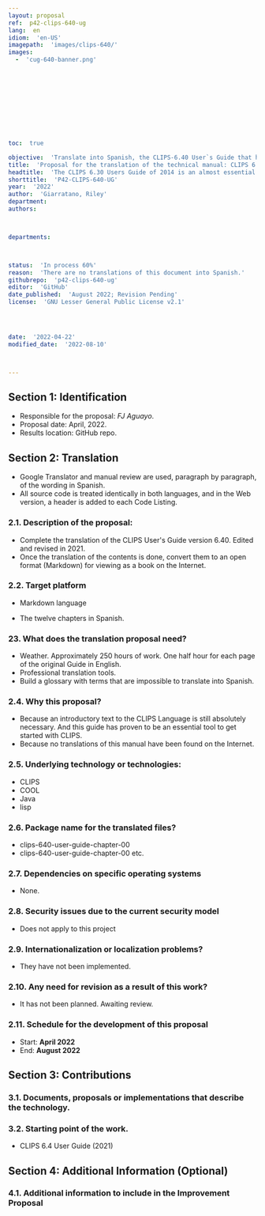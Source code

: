 ```yaml
---
layout: proposal
ref:  p42-clips-640-ug
lang:  en
idiom:  'en-US'
imagepath:  'images/clips-640/'
images:
  -  'cug-640-banner.png'











toc:  true

objective:  'Translate into Spanish, the CLIPS-6.40 User`s Guide that has been revised by Giarratano and Riley in 2021.'
title:  'Proposal for the translation of the technical manual: CLIPS 6.40 Users Guide into Spanish'
headtitle:  'The CLIPS 6.30 Users Guide of 2014 is an almost essential piece of documentation to get started in non-imperative programming guided by events and actions. It has been reviewed by Dr. Giarratano J.C. and Edited by Riley last year, 2021. The new version of CLIPS 6.40 User Guide contains the latest advances from version 6.40.'
shorttitle:  'P42-CLIPS-640-UG'
year:  '2022'
author:  'Giarratano, Riley'
department:  
authors:



departments:



status:  'In process 60%'
reason:  'There are no translations of this document into Spanish.'
githubrepo:  'p42-clips-640-ug'
editor:  'GitHub'
date_published:  'August 2022; Revision Pending'
license:  'GNU Lesser General Public License v2.1'




date:  '2022-04-22'
modified_date:  '2022-08-10'



---
```








  

##   Section 1: Identification
-  Responsible for the proposal: _FJ Aguayo_.
-  Proposal date: April, 2022.
-  Results location: GitHub repo.

##   Section 2: Translation
-  Google Translator and manual review are used, paragraph by paragraph, of the wording in Spanish.
-  All source code is treated identically in both languages, and in the Web version, a header is added to each Code Listing.

###  2.1. Description of the proposal:

-  Complete the translation of the CLIPS User's Guide version 6.40. Edited and revised in 2021.
-  Once the translation of the contents is done, convert them to an open format (Markdown) for viewing as a book on the Internet.

###  2.2. Target platform
-  Markdown language
  
-  The twelve chapters in Spanish.




###  23. What does the translation proposal need?
-  Weather. Approximately 250 hours of work. One half hour for each page of the original Guide in English.
-  Professional translation tools.
-  Build a glossary with terms that are impossible to translate into Spanish.


###  2.4. Why this proposal?
-  Because an introductory text to the CLIPS Language is still absolutely necessary. And this guide has proven to be an essential tool to get started with CLIPS.
-  Because no translations of this manual have been found on the Internet.






###  2.5. Underlying technology or technologies:
-  CLIPS
-  COOL
-  Java
-  lisp








###  2.6. Package name for the translated files?
-    clips-640-user-guide-chapter-00
-    clips-640-user-guide-chapter-00
etc.












###  2.7. Dependencies on specific operating systems
-  None.












###  2.8. Security issues due to the current security model
-  Does not apply to this project














###  2.9. Internationalization or localization problems?
-  They have not been implemented.















###  2.10. Any need for revision as a result of this work?
-  It has not been planned. Awaiting review.
















###  2.11. Schedule for the development of this proposal
-   Start: **April 2022**
-   End: **August 2022**
















##   Section 3: Contributions




###  3.1. Documents, proposals or implementations that describe the technology.















###  3.2. Starting point of the work.
-   CLIPS 6.4 User Guide (2021)



















##   Section 4: Additional Information (Optional)












###  4.1. Additional information to include in the Improvement Proposal
  
  








